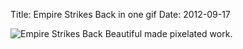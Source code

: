Title: Empire Strikes Back in one gif
Date: 2012-09-17

![Empire Strikes Back](/static/images/empire-strikes-back.gif)
Beautiful made pixelated work.